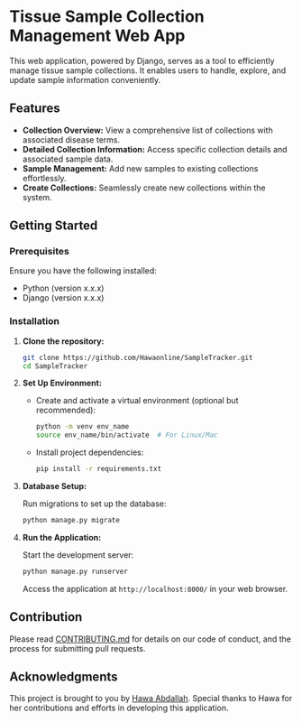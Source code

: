 # Tissue Sample Collection Management Web App

This web application, powered by Django, serves as a tool to efficiently manage tissue sample collections. It enables users to handle, explore, and update sample information conveniently.

## Features

- **Collection Overview:** View a comprehensive list of collections with associated disease terms.
- **Detailed Collection Information:** Access specific collection details and associated sample data.
- **Sample Management:** Add new samples to existing collections effortlessly.
- **Create Collections:** Seamlessly create new collections within the system.

## Getting Started

### Prerequisites

Ensure you have the following installed:

- Python (version x.x.x)
- Django (version x.x.x)

### Installation

1. **Clone the repository:**

    ```bash
    git clone https://github.com/Hawaonline/SampleTracker.git
    cd SampleTracker
    ```

2. **Set Up Environment:**

    - Create and activate a virtual environment (optional but recommended):

        ```bash
        python -m venv env_name
        source env_name/bin/activate  # For Linux/Mac
        ```

    - Install project dependencies:

        ```bash
        pip install -r requirements.txt
        ```

3. **Database Setup:**

    Run migrations to set up the database:

    ```bash
    python manage.py migrate
    ```

4. **Run the Application:**

    Start the development server:

    ```bash
    python manage.py runserver
    ```

    Access the application at `http://localhost:8000/` in your web browser.

## Contribution

Please read [CONTRIBUTING.md](link-to-contributing-guide) for details on our code of conduct, and the process for submitting pull requests.

## Acknowledgments

This project is brought to you by [Hawa Abdallah](https://github.com/Hawaonline). Special thanks to Hawa for her contributions and efforts in developing this application.
